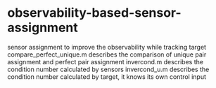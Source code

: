 # observability-based-sensor-assignment
sensor assignment to improve the observability while tracking target
compare_perfect_unique.m describes the comparison of unique pair assignment and perfect pair assignment
invercond.m describes the condition number calculated by sensors
invercond_u.m describes the condition number calculated by target, it knows its own control input
